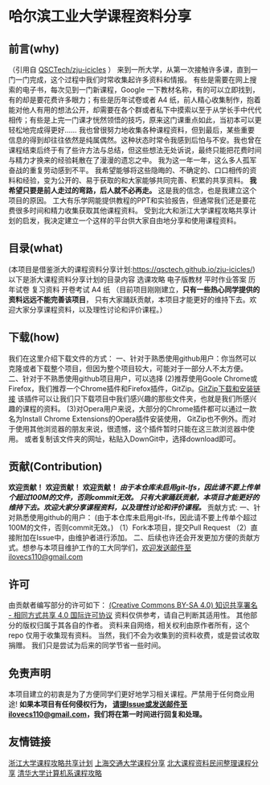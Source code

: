 # 哈尔滨工业大学课程资料分享
## 前言(why)
（引用自 [QSCTech/zju-icicles](https://github.com/QSCTech/zju-icicles) ）
来到一所大学，从第一次接触许多课，直到一门一门完成，这个过程中我们时常收集起许多资料和情报。
有些是需要在网上搜索的电子书，每次见到一门新课程，Google 一下教材名称，有的可以立即找到，有的却是要花费许多眼力；有些是历年试卷或者 A4 纸，前人精心收集制作，抱着能对他人有用的想法公开，却需要在各个群或者私下中摸索以至于从学长手中代代相传；有些是上完一门课才恍然领悟的技巧，原来这门课重点如此，当初本可以更轻松地完成得更好……
我也曾很努力地收集各种课程资料，但到最后，某些重要信息的得到却往往依然是纯属偶然。这种状态时常令我感到后怕与不安。我也曾在课程结束后终于有了些许方法与总结，但这些想法无处诉说，最终只能把花费时间与精力才换来的经验耗散在了漫漫的遗忘之中。
我为这一年一年，这么多人孤军奋战的重复劳动感到不平。
我希望能够将这些隐晦的、不确定的、口口相传的资料和经验，变为公开的、易于获取的和大家能够共同完善、积累的共享资料。
**我希望只要是前人走过的弯路，后人就不必再走。** 这是我的信念，也是我建立这个项目的原因。
工大有乐学网能提供教程的PPT和实验报告，但通常我们还是要花费很多时间和精力收集获取其他课程资料。
受到北大和浙江大学课程攻略共享计划的启发，我决定建立一个这样的平台供大家自由地分享和使用课程资料。

## 目录(what)
(本项目是借鉴浙大的课程资料分享计划:https://qsctech.github.io/zju-icicles/)
以下是浙大课程资料分享计划的目录内容
选课攻略
电子版教材
平时作业答案
历年试卷
复习资料
开卷考试 A4 纸
（目前项目刚刚建立，**只有一些热心同学提供的资料远远不能完善该项目**，
只有大家踊跃贡献，本项目才能更好的维持下去。欢迎大家分享课程资料，以及理性讨论和评价课程。）

## 下载(how)
我们在这里介绍下载文件的方式：
一、针对于熟悉使用github用户：你当然可以克隆或者下载整个项目，但因为整个项目较大，可能对于一部分人不太方便。
二、针对于不熟悉使用github项目用户，可以选择
(2)推荐使用Goole Chrome或Firefox，我们推荐一个Chrome插件和Firefox插件，GitZip。[GitZip下载和安装链接](https://www.crx4chrome.com/crx/70668/) 
该插件可以让我们只下载项目中我们感兴趣的那些文件夹，也就是我们所感兴趣的课程的资料。
(3)对Opera用户来说，大部分的Chrome插件都可以通过一款名为Install Chrome Extensions的Opera插件安装使用，
GitZip也不例外。而对于使用其他浏览器的朋友来说，很遗憾，这个插件暂时只能在这三款浏览器中使用。
或者复制该文件夹的网址，粘贴入DownGit中，选择download即可。

## 贡献(Contribution)
**欢迎贡献！**
**欢迎贡献！**
**欢迎贡献！**
***由于本仓库未启用git-lfs，因此请不要上传单个超过100M的文件，否则commit无效。***
***只有大家踊跃贡献，本项目才能更好的维持下去。欢迎大家分享课程资料，以及理性讨论和评价课程。***
贡献方式:
一、针对熟悉使用github的用户：
(由于本仓库未启用git-lfs，因此请不要上传单个超过100M的文件，否则commit无效。)
（1）Fork本项目，提交Pull Request
（2）直接附加在Issue中，由维护者进行添加。
二、后续也许还会开发更加方便的贡献方式。想参与本项目维护工作的工大同学们，欢迎发送邮件至ilovecs110@gmail.com


## 许可
由贡献者编写部分的许可如下：
[(Creative Commons BY-SA 4.0) 知识共享署名 - 相同方式共享 4.0 国际许可协议](https://creativecommons.org/licenses/by-nc-sa/4.0/deed.zh)
资料仅供参考，请自己判断其适用性。
其他部分的版权归属于其各自的作者。
资料来自网络，相关权利由原作者所有，这个 repo 仅用于收集现有资料。
当然，我们不会为收集到的资料收费，或是尝试收取捐赠。
我们只是尝试为后来的同学节省一些时间。

## 免责声明
本项目建立的初衷是为了方便同学们更好地学习相关课程。严禁用于任何商业用途!
**如果本项目有任何侵权行为， 请提Issue或发送邮件至ilovecs110@gmail.com，我们将在第一时间进行回复和处理。**

## 友情链接
[浙江大学课程攻略共享计划](https://github.com/QSCTech/zju-icicles)
[上海交通大学课程分享](https://github.com/CoolPhilChen/SJTU-Courses/)
[北大课程资料民间整理课程分享](https://github.com/lib-pku/libpku)
[清华大学计算机系课程攻略](https://github.com/PKUanonym/REKCARC-TSC-UHT)
